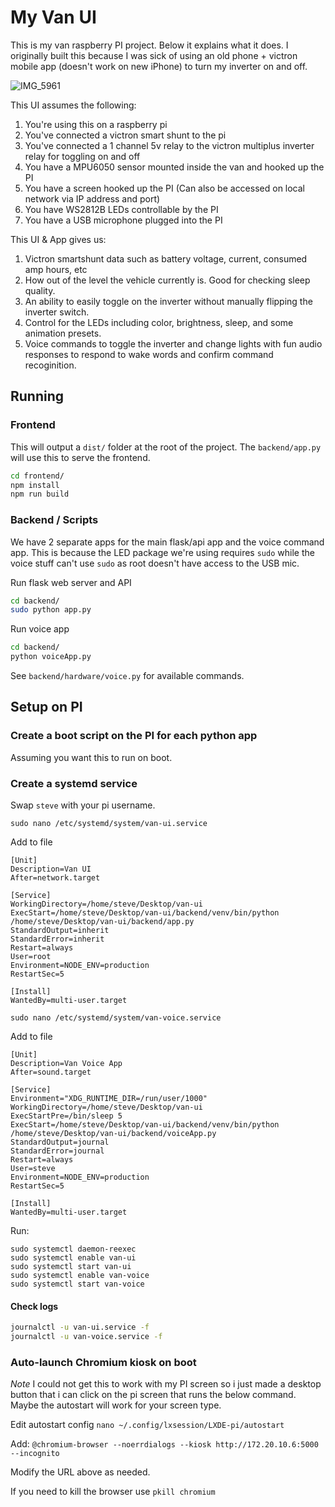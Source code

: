 # My Van UI

This is my van raspberry PI project. Below it explains what it does. I originally built this because I was sick of using an old phone + victron mobile app (doesn't work on new iPhone) to turn my inverter on and off.

![IMG_5961](https://github.com/user-attachments/assets/37672f85-7051-4777-aa6b-e53a8268ccfe)


This UI assumes the following:
1. You're using this on a raspberry pi
2. You've connected a victron smart shunt to the pi
3. You've connected a 1 channel 5v relay to the victron multiplus inverter relay for toggling on and off
4. You have a MPU6050 sensor mounted inside the van and hooked up the PI
5. You have a screen hooked up the PI (Can also be accessed on local network via IP address and port)
6. You have WS2812B LEDs controllable by the PI
7. You have a USB microphone plugged into the PI

This UI & App gives us:
1. Victron smartshunt data such as battery voltage, current, consumed amp hours, etc
2. How out of the level the vehicle currently is. Good for checking sleep quality.
3. An ability to easily toggle on the inverter without manually flipping the inverter switch.
4. Control for the LEDs including color, brightness, sleep, and some animation presets.
5. Voice commands to toggle the inverter and change lights with fun audio responses to respond to wake words and confirm command recoginition. 

## Running

### Frontend

This will output a `dist/` folder at the root of the project. The `backend/app.py` will use this to serve the frontend.

```bash
cd frontend/
npm install
npm run build
```


### Backend / Scripts

We have 2 separate apps for the main flask/api app and the voice command app. This is because the LED package we're using requires `sudo` while the voice stuff can't use `sudo` as root doesn't have access to the USB mic.

Run flask web server and API
```bash
cd backend/
sudo python app.py
```

Run voice app
```bash
cd backend/
python voiceApp.py
```

See `backend/hardware/voice.py` for available commands.


## Setup on PI

### Create a boot script on the PI for each python app

Assuming you want this to run on boot.


### Create a systemd service

Swap `steve` with your pi username.

`sudo nano /etc/systemd/system/van-ui.service`

Add to file
```
[Unit]
Description=Van UI
After=network.target

[Service]
WorkingDirectory=/home/steve/Desktop/van-ui
ExecStart=/home/steve/Desktop/van-ui/backend/venv/bin/python /home/steve/Desktop/van-ui/backend/app.py
StandardOutput=inherit
StandardError=inherit
Restart=always
User=root
Environment=NODE_ENV=production
RestartSec=5

[Install]
WantedBy=multi-user.target
```

`sudo nano /etc/systemd/system/van-voice.service`

Add to file
```
[Unit]
Description=Van Voice App
After=sound.target

[Service]
Environment="XDG_RUNTIME_DIR=/run/user/1000"
WorkingDirectory=/home/steve/Desktop/van-ui
ExecStartPre=/bin/sleep 5
ExecStart=/home/steve/Desktop/van-ui/backend/venv/bin/python /home/steve/Desktop/van-ui/backend/voiceApp.py
StandardOutput=journal
StandardError=journal
Restart=always
User=steve
Environment=NODE_ENV=production
RestartSec=5

[Install]
WantedBy=multi-user.target
```

Run:
```
sudo systemctl daemon-reexec
sudo systemctl enable van-ui
sudo systemctl start van-ui
sudo systemctl enable van-voice
sudo systemctl start van-voice
```

#### Check logs

```bash
journalctl -u van-ui.service -f
journalctl -u van-voice.service -f
```

### Auto-launch Chromium kiosk on boot

*Note* I could not get this to work with my PI screen so i just made a desktop button that i can click on the pi screen that runs the below command. Maybe the autostart will work for your screen type.

Edit autostart config
`nano ~/.config/lxsession/LXDE-pi/autostart`

Add:
`@chromium-browser --noerrdialogs --kiosk http://172.20.10.6:5000 --incognito`

Modify the URL above as needed.

If you need to kill the browser use `pkill chromium`


